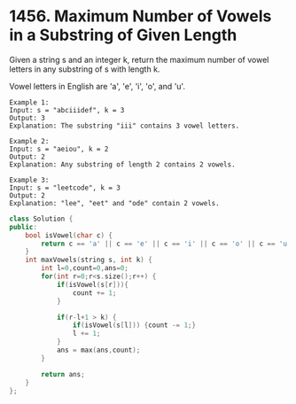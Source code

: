 # 1456. Maximum Number of Vowels in a Substring of Given Length


Given a string s and an integer k, return the maximum number of vowel letters in any substring of s with length k.

Vowel letters in English are 'a', 'e', 'i', 'o', and 'u'.

 
```
Example 1:
Input: s = "abciiidef", k = 3
Output: 3
Explanation: The substring "iii" contains 3 vowel letters.
```
```
Example 2:
Input: s = "aeiou", k = 2
Output: 2
Explanation: Any substring of length 2 contains 2 vowels.
```
```
Example 3:
Input: s = "leetcode", k = 3
Output: 2
Explanation: "lee", "eet" and "ode" contain 2 vowels.
```



```cpp
class Solution {
public:
    bool isVowel(char c) {
        return c == 'a' || c == 'e' || c == 'i' || c == 'o' || c == 'u';
    }
    int maxVowels(string s, int k) {
        int l=0,count=0,ans=0;
        for(int r=0;r<s.size();r++) {
            if(isVowel(s[r])){
                count += 1;
            }

            if(r-l+1 > k) {
                if(isVowel(s[l])) {count -= 1;}
                l += 1;
            }
            ans = max(ans,count);
        }

        return ans;
    }
};
```
